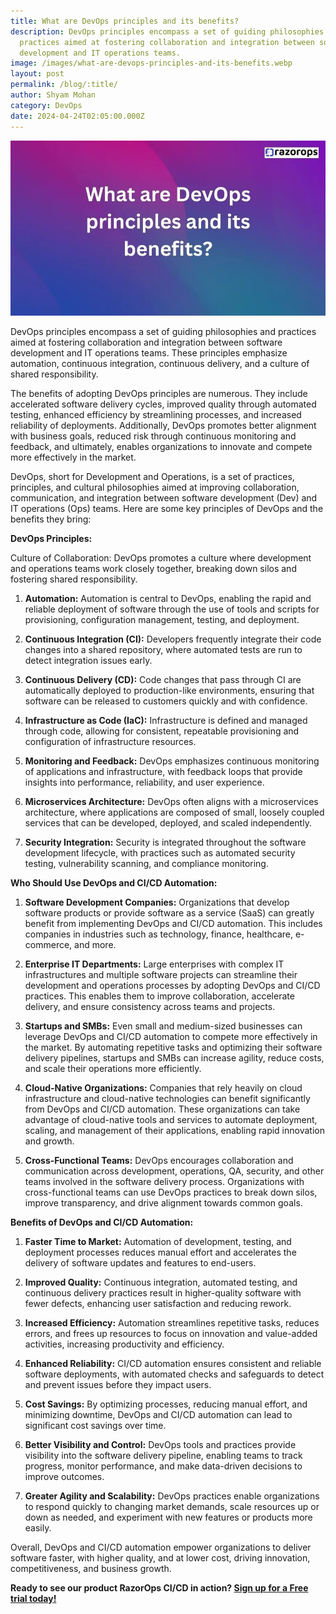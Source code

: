 ```yaml
---
title: What are DevOps principles and its benefits?
description: DevOps principles encompass a set of guiding philosophies and
  practices aimed at fostering collaboration and integration between software
  development and IT operations teams.
image: /images/what-are-devops-principles-and-its-benefits.webp
layout: post
permalink: /blog/:title/
author: Shyam Mohan
category: DevOps
date: 2024-04-24T02:05:00.000Z
---
```

![What are DevOps principles and its benefits](/images/What-are-DevOps-principles-and-its-benefits.webp)

DevOps principles encompass a set of guiding philosophies and practices aimed at fostering collaboration and integration between software development and IT operations teams. These principles emphasize automation, continuous integration, continuous delivery, and a culture of shared responsibility.

The benefits of adopting DevOps principles are numerous. They include accelerated software delivery cycles, improved quality through automated testing, enhanced efficiency by streamlining processes, and increased reliability of deployments. Additionally, DevOps promotes better alignment with business goals, reduced risk through continuous monitoring and feedback, and ultimately, enables organizations to innovate and compete more effectively in the market.

DevOps, short for Development and Operations, is a set of practices, principles, and cultural philosophies aimed at improving collaboration, communication, and integration between software development (Dev) and IT operations (Ops) teams. Here are some key principles of DevOps and the benefits they bring:

**DevOps Principles:**

Culture of Collaboration: DevOps promotes a culture where development and operations teams work closely together, breaking down silos and fostering shared responsibility.

1. **Automation:** Automation is central to DevOps, enabling the rapid and reliable deployment of software through the use of tools and scripts for provisioning, configuration management, testing, and deployment.
2. **Continuous Integration (CI):** Developers frequently integrate their code changes into a shared repository, where automated tests are run to detect integration issues early.

3. **Continuous Delivery (CD):** Code changes that pass through CI are automatically deployed to production-like environments, ensuring that software can be released to customers quickly and with confidence.

4. **Infrastructure as Code (IaC):** Infrastructure is defined and managed through code, allowing for consistent, repeatable provisioning and configuration of infrastructure resources.

5. **Monitoring and Feedback:** DevOps emphasizes continuous monitoring of applications and infrastructure, with feedback loops that provide insights into performance, reliability, and user experience.

6. **Microservices Architecture:** DevOps often aligns with a microservices architecture, where applications are composed of small, loosely coupled services that can be developed, deployed, and scaled independently.

7. **Security Integration:** Security is integrated throughout the software development lifecycle, with practices such as automated security testing, vulnerability scanning, and compliance monitoring.

**Who Should Use DevOps and CI/CD Automation:**

1. **Software Development Companies:** Organizations that develop software products or provide software as a service (SaaS) can greatly benefit from implementing DevOps and CI/CD automation. This includes companies in industries such as technology, finance, healthcare, e-commerce, and more.

2. **Enterprise IT Departments:** Large enterprises with complex IT infrastructures and multiple software projects can streamline their development and operations processes by adopting DevOps and CI/CD practices. This enables them to improve collaboration, accelerate delivery, and ensure consistency across teams and projects.

3. **Startups and SMBs:** Even small and medium-sized businesses can leverage DevOps and CI/CD automation to compete more effectively in the market. By automating repetitive tasks and optimizing their software delivery pipelines, startups and SMBs can increase agility, reduce costs, and scale their operations more efficiently.

4. **Cloud-Native Organizations:** Companies that rely heavily on cloud infrastructure and cloud-native technologies can benefit significantly from DevOps and CI/CD automation. These organizations can take advantage of cloud-native tools and services to automate deployment, scaling, and management of their applications, enabling rapid innovation and growth.

4. **Cross-Functional Teams:** DevOps encourages collaboration and communication across development, operations, QA, security, and other teams involved in the software delivery process. Organizations with cross-functional teams can use DevOps practices to break down silos, improve transparency, and drive alignment towards common goals.

**Benefits of DevOps and CI/CD Automation:**

1. **Faster Time to Market:** Automation of development, testing, and deployment processes reduces manual effort and accelerates the delivery of software updates and features to end-users.

2. **Improved Quality:** Continuous integration, automated testing, and continuous delivery practices result in higher-quality software with fewer defects, enhancing user satisfaction and reducing rework.

3. **Increased Efficiency:** Automation streamlines repetitive tasks, reduces errors, and frees up resources to focus on innovation and value-added activities, increasing productivity and efficiency.

4. **Enhanced Reliability:** CI/CD automation ensures consistent and reliable software deployments, with automated checks and safeguards to detect and prevent issues before they impact users.

5. **Cost Savings:** By optimizing processes, reducing manual effort, and minimizing downtime, DevOps and CI/CD automation can lead to significant cost savings over time.

6. **Better Visibility and Control:** DevOps tools and practices provide visibility into the software delivery pipeline, enabling teams to track progress, monitor performance, and make data-driven decisions to improve outcomes.

7. **Greater Agility and Scalability:** DevOps practices enable organizations to respond quickly to changing market demands, scale resources up or down as needed, and experiment with new features or products more easily.

Overall, DevOps and CI/CD automation empower organizations to deliver software faster, with higher quality, and at lower cost, driving innovation, competitiveness, and business growth.


**Ready to see our product RazorOps CI/CD in action? [Sign up for a Free trial today!](https://dashboard.razorops.com/users/sign_up)**



